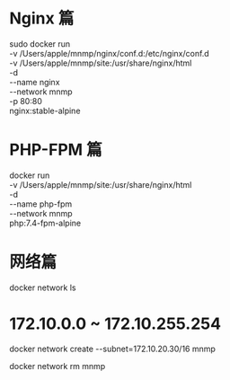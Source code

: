 # Nginx 篇


sudo docker run \
-v /Users/apple/mnmp/nginx/conf.d:/etc/nginx/conf.d \
-v /Users/apple/mnmp/site:/usr/share/nginx/html \
-d \
--name nginx \
--network mnmp \
-p 80:80 \
nginx:stable-alpine



# PHP-FPM 篇

docker run \
-v /Users/apple/mnmp/site:/usr/share/nginx/html \
-d \
--name php-fpm \
--network mnmp \
php:7.4-fpm-alpine



# 网络篇

docker network ls

# 172.10.0.0 ~ 172.10.255.254
docker network create  --subnet=172.10.20.30/16 mnmp

docker network rm mnmp